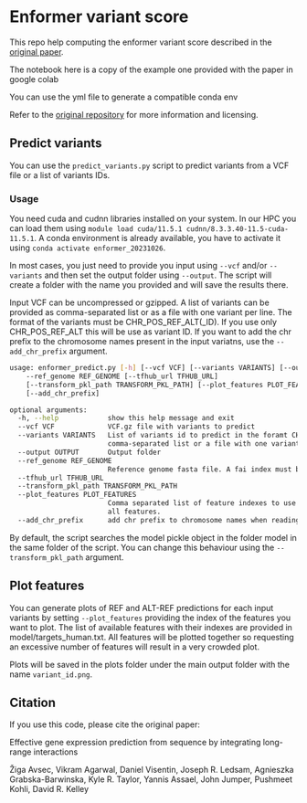 # Enformer variant score

This repo help computing the enformer variant score described in the [original paper](https://www.nature.com/articles/s41592-021-01252-x).

The notebook here is a copy of the example one provided with the paper in google colab

You can use the yml file to generate a compatible conda env

Refer to the [original repository](https://github.com/google-deepmind/deepmind-research/tree/master/enformer) for more information and licensing.

## Predict variants

You can use the `predict_variants.py` script to predict variants from a VCF file or a list of variants IDs.

### Usage

You need cuda and cudnn libraries installed on your system. In our HPC you can load them using `module load cuda/11.5.1 cudnn/8.3.3.40-11.5-cuda-11.5.1`. A conda environment is already available, you have to activate it using `conda activate enformer_20231026`.

In most cases, you just need to provide you input using `--vcf` and/or `--variants` and then set the output folder using `--output`. The script will create a folder with the name you provided and will save the results there.

Input VCF can be uncompressed or gzipped. A list of variants can be provided as comma-separated list or as a file with one variant per line. The format of the variants must be CHR_POS_REF_ALT(_ID). If you use only CHR_POS_REF_ALT this will be use as variant ID. If you want to add the chr prefix to the chromosome names present in the input variatns, use the `--add_chr_prefix` argument.

```bash
usage: enformer_predict.py [-h] [--vcf VCF] [--variants VARIANTS] [--output OUTPUT]
	--ref_genome REF_GENOME [--tfhub_url TFHUB_URL]
    [--transform_pkl_path TRANSFORM_PKL_PATH] [--plot_features PLOT_FEATURES]
	[--add_chr_prefix]

optional arguments:
  -h, --help            show this help message and exit
  --vcf VCF             VCF.gz file with variants to predict
  --variants VARIANTS   List of variants id to predict in the foramt CHR_POS_REF_ALT(_ID). Can be a
                        comma-separated list or a file with one variant per line.
  --output OUTPUT       Output folder
  --ref_genome REF_GENOME
                        Reference genome fasta file. A fai index must be present for this file.
  --tfhub_url TFHUB_URL
  --transform_pkl_path TRANSFORM_PKL_PATH
  --plot_features PLOT_FEATURES
                        Comma separated list of feature indexes to use in output. Use all to plot for
                        all features.
  --add_chr_prefix      add chr prefix to chromosome names when reading input variants
```

By default, the script searches the model pickle object in the folder model in the same folder of the script. You can change this behaviour using the `--transform_pkl_path` argument.

## Plot features

You can generate plots of REF and ALT-REF predictions for each input variants by setting `--plot_features` providing the index of the features you want to plot. The list of available features with their indexes are provided in model/targets_human.txt. All features will be plotted together so requesting an excessive number of features will result in a very crowded plot.

Plots will be saved in the plots folder under the main output folder with the name `variant_id.png`.

## Citation

If you use this code, please cite the original paper:

Effective gene expression prediction from sequence by integrating long-range interactions

Žiga Avsec, Vikram Agarwal, Daniel Visentin, Joseph R. Ledsam, Agnieszka Grabska-Barwinska, Kyle R. Taylor, Yannis Assael, John Jumper, Pushmeet Kohli, David R. Kelley